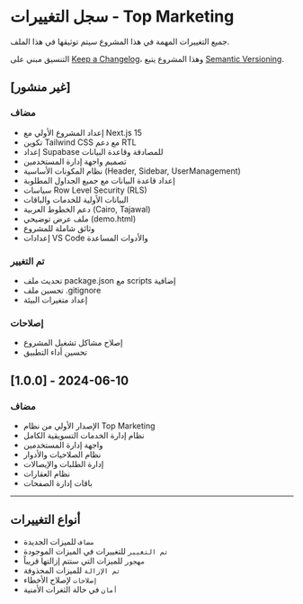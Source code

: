 # سجل التغييرات - Top Marketing

جميع التغييرات المهمة في هذا المشروع سيتم توثيقها في هذا الملف.

التنسيق مبني على [Keep a Changelog](https://keepachangelog.com/en/1.0.0/)،
وهذا المشروع يتبع [Semantic Versioning](https://semver.org/spec/v2.0.0.html).

## [غير منشور]

### مضاف
- إعداد المشروع الأولي مع Next.js 15
- تكوين Tailwind CSS مع دعم RTL
- إعداد Supabase للمصادقة وقاعدة البيانات
- تصميم واجهة إدارة المستخدمين
- نظام المكونات الأساسية (Header, Sidebar, UserManagement)
- إعداد قاعدة البيانات مع جميع الجداول المطلوبة
- سياسات Row Level Security (RLS)
- البيانات الأولية للخدمات والباقات
- دعم الخطوط العربية (Cairo, Tajawal)
- ملف عرض توضيحي (demo.html)
- وثائق شاملة للمشروع
- إعدادات VS Code والأدوات المساعدة

### تم التغيير
- تحديث ملف package.json مع scripts إضافية
- تحسين ملف .gitignore
- إعداد متغيرات البيئة

### إصلاحات
- إصلاح مشاكل تشغيل المشروع
- تحسين أداء التطبيق

## [1.0.0] - 2024-06-10

### مضاف
- الإصدار الأولي من نظام Top Marketing
- نظام إدارة الخدمات التسويقية الكامل
- واجهة إدارة المستخدمين
- نظام الصلاحيات والأدوار
- إدارة الطلبات والإيصالات
- نظام العقارات
- باقات إدارة الصفحات

---

## أنواع التغييرات

- `مضاف` للميزات الجديدة
- `تم التغيير` للتغييرات في الميزات الموجودة
- `مهجور` للميزات التي ستتم إزالتها قريباً
- `تم الإزالة` للميزات المحذوفة
- `إصلاحات` لإصلاح الأخطاء
- `أمان` في حالة الثغرات الأمنية
